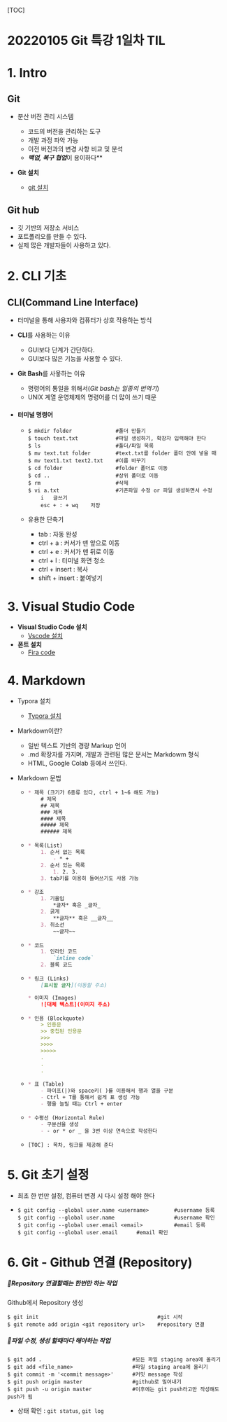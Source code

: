 [TOC]



# 20220105 Git 특강 1일차 TIL





# 1. Intro

## Git

- 분산 버전 관리 시스템 

  * 코드의 버전을 관리하는 도구
  * 개발 과정 파악 가능
  * 이전 버전과의 변경 사항 비교 및 분석
  * ***백업, 복구 협업***이 용이하다**
  
- **Git 설치** 

  - [git 설치](https://git-scm.com/)

  

## Git hub

- 깃 기반의 저장소 서비스
- 포트폴리오를 만들 수 있다.
- 실제 많은 개발자들이 사용하고 있다.





# 2. CLI 기초

## CLI(Command Line Interface)

- 터미널을 통해 사용자와 컴퓨터가 상호 작용하는 방식

- **CLI**를 사용하는 이유

  - GUI보다 단계가 간단하다.
  - GUI보다 많은 기능을 사용할 수 있다.

- **Git Bash**를 사욯하는 이유

  - 명령어의 통일을 위해서(*Git bash는 일종의 번역기*)
  - UNIX 계열 운영체제의 명령어를 더 많이 쓰기 때문

- #### **터미널 명령어**

  - ```
    $ mkdir folder				#폴더 만들기
    $ touch text.txt			#파일 생성하기, 확장자 입력해야 한다
    $ ls						#폴더/파일 목록
    $ mv text.txt folder		#text.txt를 folder 폴더 안에 넣을 때
    $ mv text1.txt text2.txt 	#이름 바꾸기
    $ cd folder					#folder 폴더로 이동
    $ cd ..						#상위 폴더로 이동
    $ rm						#삭제
    $ vi a.txt					#기존파일 수정 or 파일 생성하면서 수정
    	i	글쓰기
    	esc + : + wq	저장
    ```
    
  - 유용한 단축기
  
    - tab : 자동 완성
    - ctrl + a : 커서가 맨 앞으로 이동
    - ctrl + e : 커서가 맨 뒤로 이동
    - ctrl + l : 터미널 화면 청소
    - ctrl + insert : 복사
    - shift + insert : 붙여넣기





# 3. Visual Studio Code

- **Visual Studio Code 설치**
  - [Vscode 설치](https://code.visualstudio.com/docs/?dv=win)
- **폰트 설치**
  - [Fira code](https://github.com/tonsky/FiraCode)





# 4. Markdown

- Typora 설치

  - [Typora 설치](https://typora.io/windows/dev_release.html)

- Markdown이란?

  - 일반 텍스트 기반의 경량 Markup 언어
  - .md 확장자를 가지며, 개발과 관련된 많은 문서는 Markdowm 형식
  - HTML, Google Colab 등에서 쓰인다.

- Markdown 문법

  - ```markdown
    * 제목 (크기가 6종류 있다, ctrl + 1~6 해도 가능)
    	# 제목
    	## 제목
    	### 제목
    	#### 제목
    	##### 제목
    	###### 제목
    ```

  - ```markdown
    * 목록(List)
    	1. 순서 없는 목록
    		- * +
    	2. 순서 있는 목록
    		1. 2. 3.
    	3. tab키를 이용히 들여쓰기도 사용 가능
    ```

  - ```markdown
    * 강조
    	1. 기울임
    		*글자* 혹은 _글자_
    	2. 굵게
    		**글자** 혹은 __글자__
    	3. 취소선
    		~~글자~~
    ```
    
  - ```markdown
    * 코드
    	1. 인라인 코드
    		`inline code`
    	2. 블록 코드
    ```
  
  - ```markdown
    * 링크 (Links)
    	[표시할 글자](이동할 주소)
    
    * 이미지 (Images)
    	![대체 텍스트](이미지 주소)
    ```
  
  - ```markdown
    * 인용 (Blockquote)
    	> 인용문
    	>> 중첩된 인용문
    	>>>
    	>>>>
    	>>>>>
    	.
    	.
    	.
    ```
  
  - ```markdown
    * 표 (Table)
    	- 파이프(|)와 space키( )를 이용해서 행과 열을 구분
    	- Ctrl + T를 통해서 쉽게 표 생성 가능
    	- 행을 늘릴 때는 Ctrl + enter
    ```
  
  - ```markdown
    * 수평선 (Horizontal Rule)
    	- 구분선을 생성
    	- - or * or _ 을 3번 이상 연속으로 작성한다
    ```
  
  - ```
    [TOC] : 목차, 링크를 제공해 준다
    ```
  
    



# 5. Git 초기 설정

- 최초 한 번만 설정, 컴퓨터 변경 시 다시 설정 해야 한다

- ```
  $ git config --global user.name <username>		#username 등록
  $ git config --global user.name					#username 확인
  $ git config --global user.email <email>			#email 등록
  $ git config --global user.email		#email 확인
  ```





# 6. Git - Github 연결 (Repository)

##### :slightly_smiling_face:Repository 연결할때는 한번만 하는 작업

Github에서 Repository 생성

```
$ git init										#git 시작
$ git remote add origin <git repository url>	#repository 연결
```



##### :slightly_smiling_face:파일 수정, 생성 할때마다 해야하는 작업

```
$ git add .								#모든 파일 staging area에 올리기
$ git add <file_name>					#파일 staging area에 올리기
$ git commit -m '<commit message>'		#커밋 message 작성
$ git push origin master				#github로 밀어내기
$ git push -u origin master				#이후에는 git push라고만 작성해도 push가 됨
```

* 상태 확인 : `git status`, `git log`
